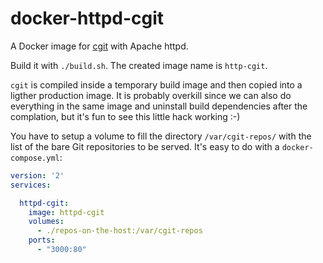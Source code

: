 # docker-httpd-cgit

A Docker image for [cgit](https://git.zx2c4.com/cgit/) with Apache
httpd.

Build it with `./build.sh`. The created image name is `http-cgit`.

`cgit` is compiled inside a temporary build image and then copied into
a ligther production image. It is probably overkill since we can also
do everything in the same image and uninstall build dependencies after
the complation, but it's fun to see this little hack working :-)

You have to setup a volume to fill the directory `/var/cgit-repos/`
with the list of the bare Git repositories to be served. It's easy to
do with a `docker-compose.yml`:

```yml
version: '2'
services:

  httpd-cgit:
    image: httpd-cgit
    volumes:
      - ./repos-on-the-host:/var/cgit-repos
    ports:
      - "3000:80"
```
